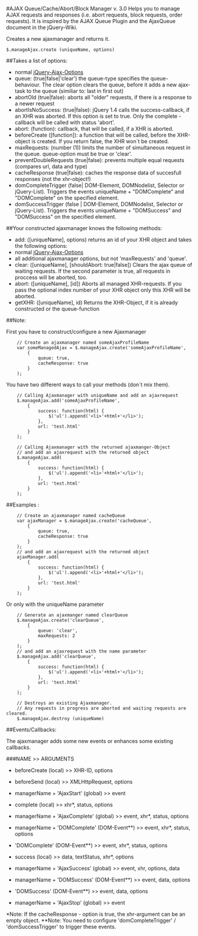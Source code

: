 #AJAX Queue/Cache/Abort/Block Manager v. 3.0
Helps you to manage AJAX requests and responses (i.e. abort requests, block requests, order requests). It is inspired by the AJAX Queue Plugin and the AjaxQueue document in the jQuery-Wiki.

Creates a new ajaxmanager and returns it.
```
$.manageAjax.create (uniqueName, options)

```


##Takes a list of options:

*	normal [jQuery-Ajax-Options](http://docs.jquery.com/Ajax/jQuery.ajax#options)
*	queue: (true|false|'clear') the queue-type specifies the queue-behaviour. The clear option clears the queue, before it adds a new ajax-task to the queue (similiar to: last in first out)
*	abortOld (true|false): aborts all "older" requests, if there is a response to a newer request
*	abortIsNoSuccess: (true|false): jQuery 1.4 calls the success-callback, if an XHR was aborted. If this option is set to true. Only the complete - callback will be called with status 'abort'.
*	abort: (function): callback, that will be called, if a XHR is aborted.
*	beforeCreate ([function]): a function that will be called, before the XHR-object is created. If you return false, the XHR won´t be created.
*	maxRequests: (number (1)) limits the number of simultaneous request in the queue. queue-option must be true or 'clear'.
*	preventDoubleRequests (true|false): prevents multiple equal requests (compares url, data and type)
*	cacheResponse (true|false): caches the response data of succesfull responses (not the xhr-object!)
*	domCompleteTrigger (false| DOM-Element, DOMNodelist, Selector or jQuery-List). Triggers the events uniqueName + "DOMComplete" and "DOMComplete" on the specified element.
*	domSuccessTrigger (false | DOM-Element, DOMNodelist, Selector or jQuery-List). Triggers the events uniqueName + "DOMSuccess" and "DOMSuccess" on the specified element.


##Your constructed ajaxmanager knows the following methods:

*	add: ([uniqueName], options) returns an id of your XHR object and takes the following options:
*	normal [jQuery-Ajax-Options](http://docs.jquery.com/Ajax/jQuery.ajax#options)
*	all additional ajaxmanager options, but not 'maxRequests' and 'queue'.
*	clear: ([uniqueName], [shouldAbort: true|false]) Clears the ajax queue of waiting requests. If the second parameter is true, all requests in proccess will be aborted, too.
*	abort: ([uniqueName], [id]) Aborts all managed XHR-requests. If you pass the optional index number of your XHR object only this XHR will be aborted.
*	getXHR: ([uniqueName], id) Returns the XHR-Object, if it is already constructed or the queue-function


##Note:

First you have to construct/configure a new Ajaxmanager

```
	// Create an ajaxmanager named someAjaxProfileName
	var someManagedAjax = $.manageAjax.create('someAjaxProfileName',
		{
			queue: true,
			cacheResponse: true
		}
	);
```

You have two different ways to call your methods (don´t mix them).


```
	// Calling Ajaxmanager with uniqueName and add an ajaxrequest
	$.manageAjax.add('someAjaxProfileName',
		{
			success: function(html) {
				$('ul').append('<li>'+html+'</li>');
			}, 
			url: 'test.html'
		}
	);
```

```
	// Calling Ajaxmanager with the returned ajaxmanger-Object
	// and add an ajaxrequest with the returned object
	$.manageAjax.add(
		{
			success: function(html) {
				$('ul').append('<li>'+html+'</li>');
			},
			url: 'test.html'
		}
	);
```

##Examples :

```
	// Create an ajaxmanager named cacheQueue
	var ajaxManager = $.manageAjax.create('cacheQueue',
		{
			queue: true,
			cacheResponse: true
		}
	);
	// and add an ajaxrequest with the returned object
	ajaxManager.add(
		{
			success: function(html) {
				$('ul').append('<li>'+html+'</li>');
			},
			url: 'test.html'
		}
	);
```

Or only with the uniqueName parameter

```
	// Generate an ajaxmanger named clearQueue
	$.manageAjax.create('clearQueue',
		{
			queue: 'clear',
			maxRequests: 2
		}
	);
	// and add an ajaxrequest with the name parameter
	$.manageAjax.add('clearQueue',
		{
			success: function(html) {
				$('ul').append('<li>'+html+'</li>');
			},
			url: 'test.html'
		}
	);
```	


```
	// Destroys an existing Ajaxmanager.
	// Any requests in progress are aborted and waiting requests are cleared.
	$.manageAjax.destroy (uniqueName)
```



##Events/Callbacks:

The ajaxmanager adds some new events or enhances some existing callbacks.

###NAME  >> ARGUMENTS

*	beforeCreate (local) >> XHR-ID, options

*	beforeSend (local) >> XMLHttpRequest, options

*	managerName + 'AjaxStart' (global) >> event

*	complete (local) >> xhr*, status, options

*	managerName + 'AjaxComplete' (global) >> event, xhr*, status, options

*	managerName + 'DOMComplete' (DOM-Event**) >> event, xhr*, status, options

*	'DOMComplete' (DOM-Event**) >> event, xhr*, status, options

*	success (local) >> data, textStatus, xhr*, options

*	managerName + 'AjaxSuccess' (global) >> event, xhr, options, data

*	managerName + 'DOMSuccess' (DOM-Event**) >> event, data, options

*	'DOMSuccess' (DOM-Event**) >> event, data, options

*	managerName + 'AjaxStop' (global) >> event


*Note: If the cacheResponse - option is true, the xhr-argument can be an empty object.
**Note: You need to configure 'domCompleteTrigger' / 'domSuccessTrigger' to trigger these events.